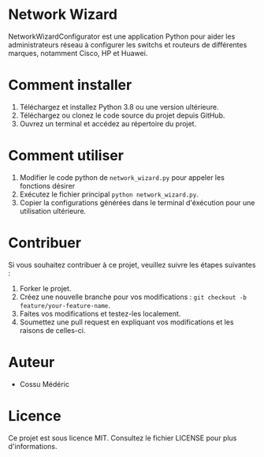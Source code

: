 # Network Wizard
 
NetworkWizardConfigurator est une application Python pour aider les administrateurs réseau à configurer les switchs et routeurs de différentes marques, notamment Cisco, HP et Huawei.

# Comment installer
1. Téléchargez et installez Python 3.8 ou une version ultérieure.
2. Téléchargez ou clonez le code source du projet depuis GitHub.
3. Ouvrez un terminal et accédez au répertoire du projet.

# Comment utiliser

1. Modifier le code python de `network_wizard.py` pour appeler les fonctions désirer
2. Exécutez le fichier principal `python network_wizard.py`.
3. Copier la configurations générées dans le terminal d'éxécution pour une utilisation ultérieure.

# Contribuer
Si vous souhaitez contribuer à ce projet, veuillez suivre les étapes suivantes :

1. Forker le projet.
2. Créez une nouvelle branche pour vos modifications : `git checkout -b feature/your-feature-name`.
3. Faites vos modifications et testez-les localement.
4. Soumettez une pull request en expliquant vos modifications et les raisons de celles-ci.

# Auteur
- Cossu Médéric

# Licence
Ce projet est sous licence MIT. Consultez le fichier LICENSE pour plus d'informations.
